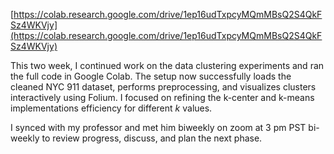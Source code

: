 [https://colab.research.google.com/drive/1ep16udTxpcyMQmMBsQ2S4QkFSz4WKVjy](https://colab.research.google.com/drive/1ep16udTxpcyMQmMBsQ2S4QkFSz4WKVjy)

This two week, I continued work on the data clustering experiments and ran the full code in Google Colab. The setup now successfully loads the cleaned NYC 911 dataset, performs preprocessing, and visualizes clusters interactively using Folium. I focused on refining the k-center and k-means implementations efficiency for different *k* values.

I  synced with my professor  and met him biweekly on zoom at 3 pm PST bi-weekly to review progress, discuss, and plan the next phase. 


